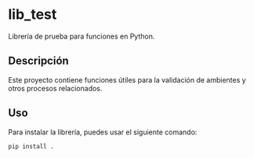# lib_test

Librería de prueba para funciones en Python.

## Descripción

Este proyecto contiene funciones útiles para la validación de ambientes y otros procesos relacionados.

## Uso

Para instalar la librería, puedes usar el siguiente comando:

```bash
pip install .
